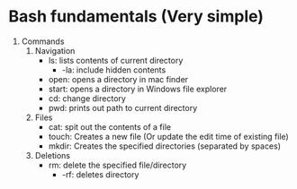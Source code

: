 # Bash fundamentals (Very simple)
1. Commands
    1. Navigation
        * ls: lists contents of current directory
            - -la: include hidden contents
        * open: opens a directory in mac finder
        * start: opens a directory in Windows file explorer
        * cd: change directory
        * pwd: prints out path to current directory
    2. Files
        * cat: spit out the contents of a file
        * touch: Creates a new file (Or update the edit time of existing file)
        * mkdir: Creates the specified directories (separated by spaces)
    3. Deletions
        * rm: delete the specified file/directory
            - -rf: deletes directory
    